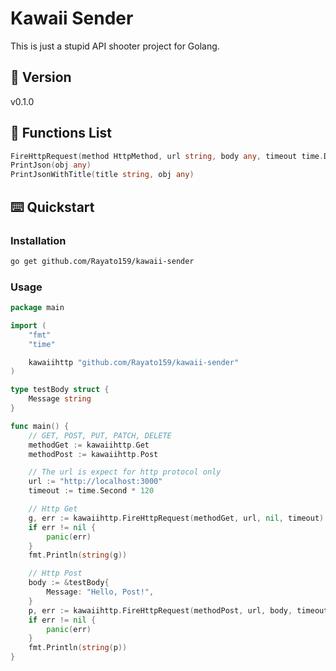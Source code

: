 <h1>Kawaii Sender</h1>
<p>This is just a stupid API shooter project for Golang.</p>

<h2>📝 Version</h2>
v0.1.0

<h2>🧙 Functions List</h2>

```go
FireHttpRequest(method HttpMethod, url string, body any, timeout time.Duration) ([]byte, error)
PrintJson(obj any)
PrintJsonWithTitle(title string, obj any)
```

<h2>⌨️ Quickstart</h2>

<h3>Installation</h3>

```bash
go get github.com/Rayato159/kawaii-sender
```
<h3>Usage</h3>

```go
package main

import (
	"fmt"
	"time"

	kawaiihttp "github.com/Rayato159/kawaii-sender"
)

type testBody struct {
	Message string
}

func main() {
	// GET, POST, PUT, PATCH, DELETE
	methodGet := kawaiihttp.Get
	methodPost := kawaiihttp.Post

	// The url is expect for http protocol only
	url := "http://localhost:3000"
	timeout := time.Second * 120

	// Http Get
	g, err := kawaiihttp.FireHttpRequest(methodGet, url, nil, timeout)
	if err != nil {
		panic(err)
	}
	fmt.Println(string(g))

	// Http Post
	body := &testBody{
		Message: "Hello, Post!",
	}
	p, err := kawaiihttp.FireHttpRequest(methodPost, url, body, timeout)
	if err != nil {
		panic(err)
	}
	fmt.Println(string(p))
}
```